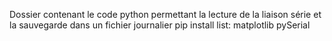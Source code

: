 Dossier contenant le code python permettant la lecture de la liaison série et la sauvegarde dans un fichier journalier
pip install list:
matplotlib
pySerial 
